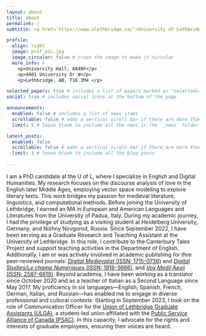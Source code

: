```yaml
---
layout: about
title: about
permalink: /
subtitle: <a href='https://www.ulethbridge.ca/'>University of Lethbridge</a>, Department of English. Work phone: +1 (403) 329-2341.

profile:
  align: right
  image: prof_pic.jpg
  image_circular: false # crops the image to make it circular
  more_info: >
    <p>University Hall, A840F</p>
    <p>4401 University Dr W</p>
    <p>Lethbridge, AB, T1K 3M4 </p>

selected_papers: true # includes a list of papers marked as "selected={true}"
social: true # includes social icons at the bottom of the page

announcements:
  enabled: false # includes a list of news items
  scrollable: false # adds a vertical scroll bar if there are more than 3 news items
  limit: 5 # leave blank to include all the news in the `_news` folder

latest_posts:
  enabled: false
  scrollable: false # adds a vertical scroll bar if there are more than 3 new posts items
  limit: 3 # leave blank to include all the blog posts
  
---
```


I am a PhD candidate at the U of L, where I specialize in English and Digital Humanities. My research focuses on the discourse analysis of love in the English later Middle Ages, employing vector space modeling to explore literary texts. This work bridges my passion for medieval literature, linguistics, and computational methods.
Before joining the University of Lethbridge, I earned an MA in European and American Languages and Literatures from the University of Padua, Italy. During my academic journey, I had the privilege of studying as a visiting student at Heidelberg University, Germany, and Nizhny Novgorod, Russia.
Since September 2022, I have been serving as a Graduate Research and Teaching Assistant at the University of Lethbridge. In this role, I contribute to the Canterbury Tales Project and support teaching activities in the Department of English. Additionally, I am or was actively involved in academic publishing for thre peer-reviewed journals: <a href="https://journal.digitalmedievalist.org/">_Digital Medievalist_ (ISSN: 1715-0736)</a> and <a href="https://www.digitalstudies.org/">_Digital Studies/Le champ Numériques_ (ISSN: 1918-3666)</a>, and <a href="http://voxmediiaevi.com/en/">_Vox Medii Aevii_ (ISSN: 2587-6619)</a>.
Beyond academia, I have been working as a translator since October 2020 and as a teacher of Italian as a Second Language since May 2017. My proficiency in six languages—English, Spanish, French, German, Italian, and Russian—has enabled me to engage in diverse professional and cultural contexts. 
Starting in September 2023, I took on the role of Communication Officer for the <a href="https://ulga.ca/">Union of Lethbridge Graduate Assistants (ULGA)</a>, a student-led union affiliated with the <a href="https://psacunion.ca/">Public Service Alliance of Canada (PSAC)</a>. In this capacity, I advocate for the rights and interests of graduate employees, ensuring their voices are heard.
